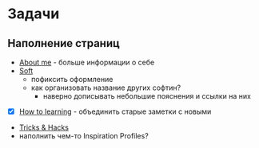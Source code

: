 # Задачи

## Наполнение страниц

* [About me](about.md) - больше информации о себе
* [Soft](os-stuff/soft.md)
  * пофиксить оформление
  * как организовать название других софтин?
    * наверно дописывать небольшие пояснения и ссылки на них
* [x] [How to learning](edu/how-start-to-learn.md) - объединить старые заметки с новыми
* [Tricks & Hacks](edu/tricks-&-Hacks.md)
* наполнить чем-то Inspiration Profiles?